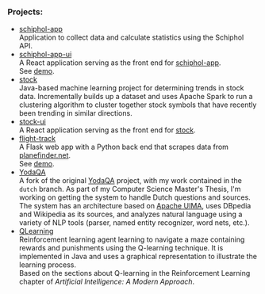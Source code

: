 ### Projects:

* [schiphol-app](https://github.com/ercanse/schiphol-app)
<br /> Application to collect data and calculate statistics using the Schiphol API.
* [schiphol-app-ui](https://github.com/ercanse/schiphol-app-ui)
<br /> A React application serving as the front end for [schiphol-app](https://github.com/ercanse/schiphol-app).  
See [demo](http://18.222.50.118:4000).
* [stock](https://github.com/ercanse/stock)
<br /> Java-based machine learning project for determining trends in stock data. Incrementally builds up a dataset and uses Apache Spark to run a clustering algorithm to cluster together stock symbols that have recently been trending in similar directions.
* [stock-ui](https://github.com/ercanse/stock-ui)
<br /> A React application serving as the front end for [stock](https://github.com/ercanse/stock).  
* [flight-track](https://github.com/S-Ercan/flight-track)
<br /> A Flask web app with a Python back end that scrapes data from [planefinder.net](http://planefinder.net/).  
See [demo](http://18.222.50.118/flight_tracker/flights).
* [YodaQA](https://github.com/ercanse/yodaqa)
<br /> A fork of the original [YodaQA](https://github.com/brmson/yodaqa) project, with my work contained in the ``dutch`` branch. As part of my Computer Science Master's Thesis, I'm working on getting the system to handle Dutch questions and sources. The system has an architecture based on [Apache UIMA](http://uima.apache.org/), uses DBpedia and Wikipedia as its sources, and analyzes natural language using a variety of NLP tools (parser, named entity recognizer, word nets, etc.).
* [QLearning](https://github.com/ercanse/QLearning)
<br /> Reinforcement learning agent learning to navigate a maze containing rewards and punishments using the Q-learning technique.
It is implemented in Java and uses a graphical representation to illustrate the learning process.
<br /> Based on the sections about Q-learning in the Reinforcement Learning chapter of _Artificial Intelligence: A Modern Approach_.
